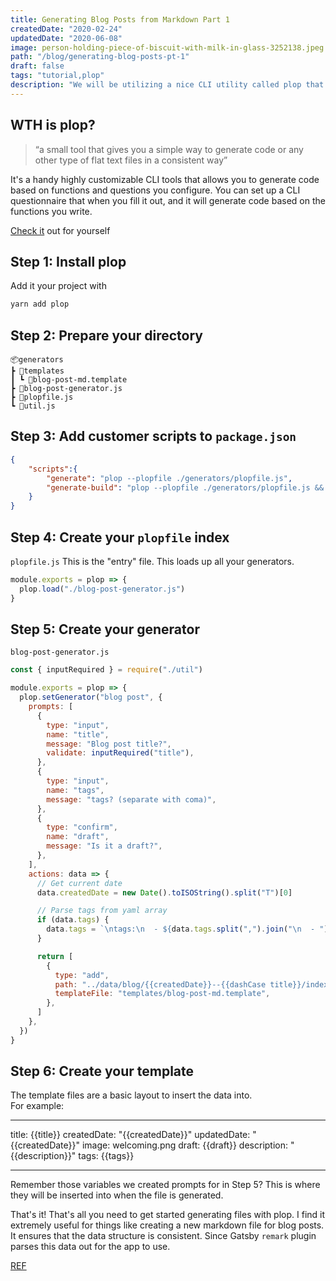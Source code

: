 ```yaml
---
title: Generating Blog Posts from Markdown Part 1
createdDate: "2020-02-24"
updatedDate: "2020-06-08"
image: person-holding-piece-of-biscuit-with-milk-in-glass-3252138.jpeg
path: "/blog/generating-blog-posts-pt-1"
draft: false
tags: "tutorial,plop"
description: "We will be utilizing a nice CLI utility called plop that will help keep our Markdown metadata consistent."
---
```


## WTH is plop?

> “a small tool that gives you a simple way to generate code or any other type of flat text files in a consistent way”

It's a handy highly customizable CLI tools that allows you to generate code based on functions and questions you configure.
You can set up a CLI questionnaire that when you fill it out, and it will generate code based on the functions you write.

[Check it](https://github.com/plopjs/plop) out for yourself

## Step 1: Install plop

Add it your project with

```sh
yarn add plop
```

## Step 2: Prepare your directory

```dir
📦generators
┣ 📂templates
┃ ┗ 📜blog-post-md.template
┣ 📜blog-post-generator.js
┣ 📜plopfile.js
┗ 📜util.js
```

## Step 3: Add customer scripts to `package.json`

```JSON
{
    "scripts":{
        "generate": "plop --plopfile ./generators/plopfile.js",
        "generate-build": "plop --plopfile ./generators/plopfile.js && gatsby build"
    }
}
```

## Step 4: Create your `plopfile` index

`plopfile.js`
This is the "entry" file. This loads up all your generators.

```js
module.exports = plop => {
  plop.load("./blog-post-generator.js")
}
```

## Step 5: Create your generator

`blog-post-generator.js`

```js
const { inputRequired } = require("./util")

module.exports = plop => {
  plop.setGenerator("blog post", {
    prompts: [
      {
        type: "input",
        name: "title",
        message: "Blog post title?",
        validate: inputRequired("title"),
      },
      {
        type: "input",
        name: "tags",
        message: "tags? (separate with coma)",
      },
      {
        type: "confirm",
        name: "draft",
        message: "Is it a draft?",
      },
    ],
    actions: data => {
      // Get current date
      data.createdDate = new Date().toISOString().split("T")[0]

      // Parse tags from yaml array
      if (data.tags) {
        data.tags = `\ntags:\n  - ${data.tags.split(",").join("\n  - ")}`
      }

      return [
        {
          type: "add",
          path: "../data/blog/{{createdDate}}--{{dashCase title}}/index.md",
          templateFile: "templates/blog-post-md.template",
        },
      ]
    },
  })
}
```

## Step 6: Create your template

The template files are a basic layout to insert the data into.  
For example:

---

title: {{title}}
createdDate: "{{createdDate}}"
updatedDate: "{{createdDate}}"
image: welcoming.png
draft: {{draft}}
description: "{{description}}"
tags: {{tags}}

---

Remember those variables we created prompts for in Step 5? This is where they will be inserted into when the file is generated.

That's it! That's all you need to get started generating files with plop.
I find it extremely useful for things like creating a new markdown file for blog posts. It ensures that the data structure is consistent.
Since Gatsby `remark` plugin parses this data out for the app to use.

[REF](https://dev.to/ekafyi/adding-generators-to-your-gatsby-site-with-plop-2gd5)
